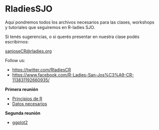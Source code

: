 # RladiesSJO

Aquí pondremos todos los archivos necesarios para las clases, workshops y tutoriales que seguiremos en R-ladies SJO.

Si tenés sugerencias, o si querés presentar en nuestra clase podés escribirnos:

sanjoseCR@rladies.org 

Follow us: 
- https://twitter.com/RladiesCR
- https://www.facebook.com/R-Ladies-San-Jos%C3%A9-CR-113831192660935/


**Primera reunión**

- [Principios de R](https://github.com/malfaro2/RladiesSJO/blob/master/Rladies.R)
- [Datos necesarios](https://github.com/malfaro2/RladiesSJO/blob/master/combined.csv)

**Segunda reunión**

- [ggplot2](https://github.com/malfaro2/RladiesSJO/blob/master/ggplot2.Rmd)
